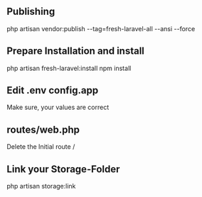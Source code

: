 ## Publishing
php artisan vendor:publish --tag=fresh-laravel-all --ansi --force

## Prepare Installation and install
php artisan fresh-laravel:install
npm install

## Edit .env config.app
Make sure, your values are correct

## routes/web.php
Delete the Initial route /

## Link your Storage-Folder
php artisan storage:link
